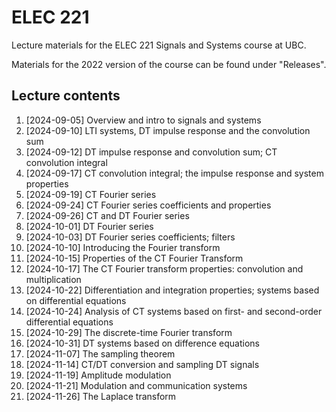 # ELEC 221
Lecture materials for the ELEC 221 Signals and Systems course at UBC. 

Materials for the 2022 version of the course can be found under "Releases".

## Lecture contents

1. [2024-09-05] Overview and intro to signals and systems
1. [2024-09-10] LTI systems, DT impulse response and the convolution sum
1. [2024-09-12] DT impulse response and convolution sum; CT convolution integral
1. [2024-09-17] CT convolution integral; the impulse response and system properties
1. [2024-09-19] CT Fourier series
1. [2024-09-24] CT Fourier series coefficients and properties
1. [2024-09-26] CT and DT Fourier series
1. [2024-10-01] DT Fourier series
1. [2024-10-03] DT Fourier series coefficients; filters
1. [2024-10-10] Introducing the Fourier transform
1. [2024-10-15] Properties of the CT Fourier Transform
1. [2024-10-17] The CT Fourier transform properties: convolution and multiplication
1. [2024-10-22] Differentiation and integration properties; systems based on
   differential equations
1. [2024-10-24] Analysis of CT systems based on first- and second-order differential equations
1. [2024-10-29] The discrete-time Fourier transform
1. [2024-10-31] DT systems based on difference equations
1. [2024-11-07] The sampling theorem
1. [2024-11-14] CT/DT conversion and sampling DT signals
1. [2024-11-19] Amplitude modulation
1. [2024-11-21] Modulation and communication systems
1. [2024-11-26] The Laplace transform

